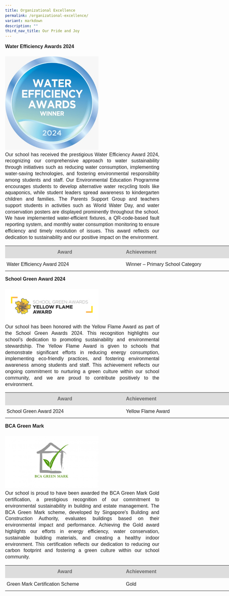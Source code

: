 ```yaml
---
title: Organizational Excellence
permalink: /organizational-excellence/
variant: markdown
description: ""
third_nav_title: Our Pride and Joy
---
```

<p style="line-height:1.3; font-size:16px; font-family:Arial; text-align:justify;"><b>Water Efficiency Awards 2024</b><br><br><img style="width:305px" src="/images/Our%20School/WaterEfficiencyAwards.jpg"><br>Our school has received the prestigious Water Efficiency Award 2024, recognizing our comprehensive approach to water sustainability through initiatives such as reducing water consumption, implementing water-saving technologies, and fostering environmental responsibility among students and staff. Our Environmental Education Programme encourages students to develop alternative water recycling tools like aquaponics, while student leaders spread awareness to kindergarten children and families. The Parents Support Group and teachers support students in activities such as World Water Day, and water conservation posters are displayed prominently throughout the school. We have implemented water-efficient fixtures, a QR-code-based fault reporting system, and monthly water consumption monitoring to ensure efficiency and timely resolution of issues. This award reflects our dedication to sustainability and our positive impact on the environment.</p>

<table style="width: 780px">
	<colgroup><col style="width: 390px"><col style="width: 390px"></colgroup>
	<tbody><tr>
		<th style="padding:10px 5px; vertical-align:middle; line-height:1.3; font-size:16px; font-family:Arial; background-color:#DDD; color:#666">Award</th>
		<th style="padding:10px 5px; vertical-align:middle; line-height:1.3; font-size:16px; font-family:Arial; text-align:justify;background-color:#DDD; color:#666">Achievement</th>
	</tr>
	<tr>
		<td style="padding:10px 5px; vertical-align:middle; line-height:1.3; font-size:16px; font-family:Arial; text-align:justify;">Water Efficiency Award 2024</td>
		<td style="padding:10px 5px; vertical-align:middle; line-height:1.3; font-size:16px; font-family:Arial; text-align:justify;">Winner – Primary School Category</td>
	</tr>
</tbody></table>

<p style="line-height:1.3; font-size:16px; font-family:Arial; text-align:justify;"><b>School Green Award 2024</b><br><br><img style="width:305px" src="images/Our%20School/YellowFlameAward.jpg"><br>Our school has been honored with the Yellow Flame Award as part of the School Green Awards 2024. This recognition highlights our school’s dedication to promoting sustainability and environmental stewardship. The Yellow Flame Award is given to schools that demonstrate significant efforts in reducing energy consumption, implementing eco-friendly practices, and fostering environmental awareness among students and staff. This achievement reflects our ongoing commitment to nurturing a green culture within our school community, and we are proud to contribute positively to the environment.</p>

<table style="width: 780px">
	<colgroup><col style="width: 390px"><col style="width: 390px"></colgroup>
	<tbody><tr>
		<th style="padding:10px 5px; vertical-align:middle; line-height:1.3; font-size:16px; font-family:Arial; background-color:#DDD; color:#666">Award</th>
		<th style="padding:10px 5px; vertical-align:middle; line-height:1.3; font-size:16px; font-family:Arial; text-align:justify;background-color:#DDD; color:#666">Achievement</th>
	</tr>
	<tr>
		<td style="padding:10px 5px; vertical-align:middle; line-height:1.3; font-size:16px; font-family:Arial; text-align:justify;">School Green Award 2024</td>
		<td style="padding:10px 5px; vertical-align:middle; line-height:1.3; font-size:16px; font-family:Arial; text-align:justify;">Yellow Flame Award</td>
	</tr>
</tbody></table>

<p style="line-height:1.3; font-size:16px; font-family:Arial; text-align:justify;"><b>BCA Green Mark</b><br><br><img style="width:305px" src="/images/Our%20School/BCAGreenMark.jpg"><br>Our school is proud to have been awarded the BCA Green Mark Gold certification, a prestigious recognition of our commitment to environmental sustainability in building and estate management. The BCA Green Mark scheme, developed by Singapore's Building and Construction Authority, evaluates buildings based on their environmental impact and performance. Achieving the Gold award highlights our efforts in energy efficiency, water conservation, sustainable building materials, and creating a healthy indoor environment. This certification reflects our dedication to reducing our carbon footprint and fostering a green culture within our school community.</p>

<table style="width: 780px">
	<colgroup><col style="width: 390px"><col style="width: 390px"></colgroup>
	<tbody><tr>
		<th style="padding:10px 5px; vertical-align:middle; line-height:1.3; font-size:16px; font-family:Arial; background-color:#DDD; color:#666">Award</th>
		<th style="padding:10px 5px; vertical-align:middle; line-height:1.3; font-size:16px; font-family:Arial; text-align:justify;background-color:#DDD; color:#666">Achievement</th>
	</tr>
	<tr>
		<td style="padding:10px 5px; vertical-align:middle; line-height:1.3; font-size:16px; font-family:Arial; text-align:justify;">Green Mark Certification Scheme</td>
		<td style="padding:10px 5px; vertical-align:middle; line-height:1.3; font-size:16px; font-family:Arial; text-align:justify;">Gold</td>
	</tr>
</tbody></table>